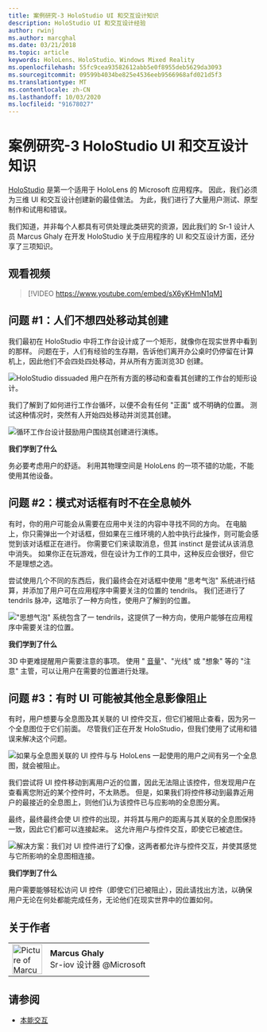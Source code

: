 ```yaml
---
title: 案例研究-3 HoloStudio UI 和交互设计知识
description: HoloStudio UI 和交互设计经验
author: rwinj
ms.author: marcghal
ms.date: 03/21/2018
ms.topic: article
keywords: HoloLens、HoloStudio、Windows Mixed Reality
ms.openlocfilehash: 55fc9cea93582612abb5e0f8955deb5629da3093
ms.sourcegitcommit: 09599b4034be825e4536eeb9566968afd021d5f3
ms.translationtype: MT
ms.contentlocale: zh-CN
ms.lasthandoff: 10/03/2020
ms.locfileid: "91678027"
---
```

# <a name="case-study---3-holostudio-ui-and-interaction-design-learnings"></a>案例研究-3 HoloStudio UI 和交互设计知识

[HoloStudio](https://www.youtube.com/watch?v=BRIJG0x_We8) 是第一个适用于 HoloLens 的 Microsoft 应用程序。 因此，我们必须为三维 UI 和交互设计创建新的最佳做法。 为此，我们进行了大量用户测试、原型制作和试用和错误。

我们知道，并非每个人都具有可供处理此类研究的资源，因此我们的 Sr-1 设计人员 Marcus Ghaly 在开发 HoloStudio 关于应用程序的 UI 和交互设计方面，还分享了三项知识。

## <a name="watch-the-video"></a>观看视频

>[!VIDEO https://www.youtube.com/embed/sX6yKHmN1qM]

## <a name="problem-1-people-didnt-want-to-move-around-their-creations"></a>问题 #1：人们不想四处移动其创建

我们最初在 HoloStudio 中将工作台设计成了一个矩形，就像你在现实世界中看到的那样。 问题在于，人们有经验的生存期，告诉他们离开办公桌时仍停留在计算机上，因此他们不会四处四处移动，并从所有方面浏览3D 创建。

![HoloStudio dissuaded 用户在所有方面的移动和查看其创建的工作台的矩形设计。](images/rectangular-workbench-500px.jpg)

我们了解到了如何进行工作台循环，以便不会有任何 "正面" 或不明确的位置。 测试这种情况时，突然有人开始四处移动并浏览其创建。

![循环工作台设计鼓励用户围绕其创建进行演练。](images/circular-workbench-500px.jpg)

**我们学到了什么**

务必要考虑用户的舒适。 利用其物理空间是 HoloLens 的一项不错的功能，不能使用其他设备。

## <a name="problem-2-modal-dialogs-are-sometimes-out-of-the-holographic-frame"></a>问题 #2：模式对话框有时不在全息帧外

有时，你的用户可能会从需要在应用中关注的内容中寻找不同的方向。 在电脑上，你只需弹出一个对话框，但如果在三维环境的人脸中执行此操作，则可能会感觉到该对话框正在进行。 你需要它们来读取消息，但其 instinct 是尝试从该消息中消失。 如果你正在玩游戏，但在设计为工作的工具中，这种反应会很好，但它不是理想之选。

尝试使用几个不同的东西后，我们最终会在对话框中使用 "思考气泡" 系统进行结算，并添加了用户可在应用程序中需要关注的位置的 tendrils。 我们还进行了 tendrils 脉冲，这暗示了一种方向性，使用户了解到的位置。

!["思想气泡" 系统包含了一 tendrils，这提供了一种方向，使用户能够在应用程序中需要关注的位置。](images/thought-bubble-500px.jpg)

**我们学到了什么**

3D 中更难提醒用户需要注意的事项。 使用 " [音量](../design/spatial-sound.md)"、"光线" 或 "想象" 等的 "注意" 主管，可以让用户在需要的位置进行处理。

## <a name="problem-3-sometimes-ui-can-get-blocked-by-other-holograms"></a>问题 #3：有时 UI 可能被其他全息影像阻止

有时，用户想要与全息图及其关联的 UI 控件交互，但它们被阻止查看，因为另一个全息图位于它们前面。 尽管我们正在开发 HoloStudio，但我们使用了试用和错误来解决这个问题。

![如果与全息图关联的 UI 控件与与 HoloLens 一起使用的用户之间有另一个全息图，就会被阻止。](images/ui-blocked-500px.jpg)

我们尝试将 UI 控件移动到离用户近的位置，因此无法阻止该控件，但发现用户在查看离您附近的某个控件时，不太熟悉。 但是，如果我们将控件移动到最靠近用户的最接近的全息图上，则他们认为该控件已与应影响的全息图分离。

最终，最终最终会使 UI 控件的出现，并将其与用户的距离与其关联的全息图保持一致，因此它们都可以连接起来。 这允许用户与控件交互，即使它已被遮住。

![解决方案：我们对 UI 控件进行了幻像，这两者都允许与控件交互，并使其感觉与它所影响的全息图相连接。](images/ghosting-ui-500px.jpg)

**我们学到了什么**

用户需要能够轻松访问 UI 控件（即使它们已被阻止），因此请找出方法，以确保用户无论在何处都能完成任务，无论他们在现实世界中的位置如何。

## <a name="about-the-author"></a>关于作者

<table style="border-collapse:collapse">
<tr>
<td style="border-style: none" width="60"><img alt="Picture of Marcus Ghaly" width="60" height="60" src="images/marcus-ghaly-200px.jpg"></td>
<td style="border-style: none"><b>Marcus Ghaly</b><br>Sr-iov 设计器 @Microsoft</td>
</tr>
</table>

## <a name="see-also"></a>请参阅
* [本能交互](../design/interaction-fundamentals.md)
